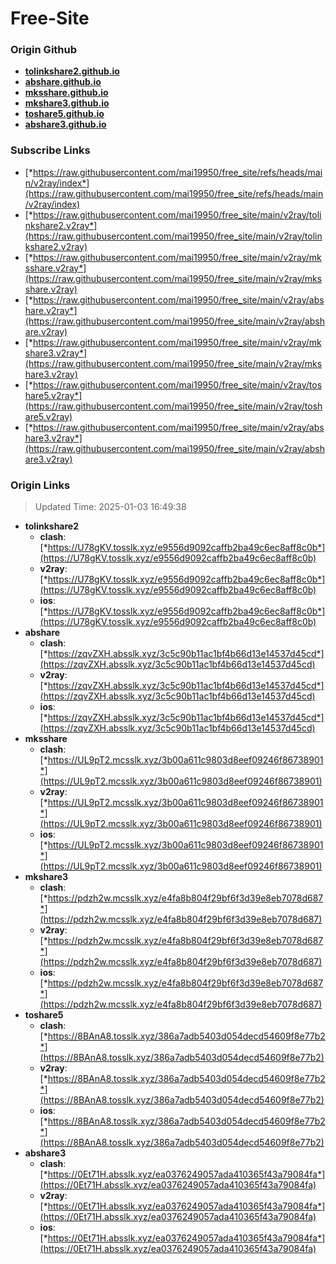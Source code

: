 # Free-Site

### Origin Github

- [**tolinkshare2.github.io**](https://github.com/tolinkshare2/tolinkshare2.github.io)
- [**abshare.github.io**](https://github.com/abshare/abshare.github.io)
- [**mksshare.github.io**](https://github.com/mksshare/mksshare.github.io)
- [**mkshare3.github.io**](https://github.com/mkshare3/mkshare3.github.io)
- [**toshare5.github.io**](https://github.com/toshare5/toshare5.github.io)
- [**abshare3.github.io**](https://github.com/abshare3/abshare3.github.io)

### Subscribe Links

- [*https://raw.githubusercontent.com/mai19950/free_site/refs/heads/main/v2ray/index*](https://raw.githubusercontent.com/mai19950/free_site/refs/heads/main/v2ray/index)
- [*https://raw.githubusercontent.com/mai19950/free_site/main/v2ray/tolinkshare2.v2ray*](https://raw.githubusercontent.com/mai19950/free_site/main/v2ray/tolinkshare2.v2ray)
- [*https://raw.githubusercontent.com/mai19950/free_site/main/v2ray/mksshare.v2ray*](https://raw.githubusercontent.com/mai19950/free_site/main/v2ray/mksshare.v2ray)
- [*https://raw.githubusercontent.com/mai19950/free_site/main/v2ray/abshare.v2ray*](https://raw.githubusercontent.com/mai19950/free_site/main/v2ray/abshare.v2ray)
- [*https://raw.githubusercontent.com/mai19950/free_site/main/v2ray/mkshare3.v2ray*](https://raw.githubusercontent.com/mai19950/free_site/main/v2ray/mkshare3.v2ray)
- [*https://raw.githubusercontent.com/mai19950/free_site/main/v2ray/toshare5.v2ray*](https://raw.githubusercontent.com/mai19950/free_site/main/v2ray/toshare5.v2ray)
- [*https://raw.githubusercontent.com/mai19950/free_site/main/v2ray/abshare3.v2ray*](https://raw.githubusercontent.com/mai19950/free_site/main/v2ray/abshare3.v2ray)

### Origin Links

> Updated Time: 2025-01-03 16:49:38

- **tolinkshare2**
  - **clash**: [*https://U78gKV.tosslk.xyz/e9556d9092caffb2ba49c6ec8aff8c0b*](https://U78gKV.tosslk.xyz/e9556d9092caffb2ba49c6ec8aff8c0b)
  - **v2ray**: [*https://U78gKV.tosslk.xyz/e9556d9092caffb2ba49c6ec8aff8c0b*](https://U78gKV.tosslk.xyz/e9556d9092caffb2ba49c6ec8aff8c0b)
  - **ios**: [*https://U78gKV.tosslk.xyz/e9556d9092caffb2ba49c6ec8aff8c0b*](https://U78gKV.tosslk.xyz/e9556d9092caffb2ba49c6ec8aff8c0b)
- **abshare**
  - **clash**: [*https://zqvZXH.absslk.xyz/3c5c90b11ac1bf4b66d13e14537d45cd*](https://zqvZXH.absslk.xyz/3c5c90b11ac1bf4b66d13e14537d45cd)
  - **v2ray**: [*https://zqvZXH.absslk.xyz/3c5c90b11ac1bf4b66d13e14537d45cd*](https://zqvZXH.absslk.xyz/3c5c90b11ac1bf4b66d13e14537d45cd)
  - **ios**: [*https://zqvZXH.absslk.xyz/3c5c90b11ac1bf4b66d13e14537d45cd*](https://zqvZXH.absslk.xyz/3c5c90b11ac1bf4b66d13e14537d45cd)
- **mksshare**
  - **clash**: [*https://UL9pT2.mcsslk.xyz/3b00a611c9803d8eef09246f86738901*](https://UL9pT2.mcsslk.xyz/3b00a611c9803d8eef09246f86738901)
  - **v2ray**: [*https://UL9pT2.mcsslk.xyz/3b00a611c9803d8eef09246f86738901*](https://UL9pT2.mcsslk.xyz/3b00a611c9803d8eef09246f86738901)
  - **ios**: [*https://UL9pT2.mcsslk.xyz/3b00a611c9803d8eef09246f86738901*](https://UL9pT2.mcsslk.xyz/3b00a611c9803d8eef09246f86738901)
- **mkshare3**
  - **clash**: [*https://pdzh2w.mcsslk.xyz/e4fa8b804f29bf6f3d39e8eb7078d687*](https://pdzh2w.mcsslk.xyz/e4fa8b804f29bf6f3d39e8eb7078d687)
  - **v2ray**: [*https://pdzh2w.mcsslk.xyz/e4fa8b804f29bf6f3d39e8eb7078d687*](https://pdzh2w.mcsslk.xyz/e4fa8b804f29bf6f3d39e8eb7078d687)
  - **ios**: [*https://pdzh2w.mcsslk.xyz/e4fa8b804f29bf6f3d39e8eb7078d687*](https://pdzh2w.mcsslk.xyz/e4fa8b804f29bf6f3d39e8eb7078d687)
- **toshare5**
  - **clash**: [*https://8BAnA8.tosslk.xyz/386a7adb5403d054decd54609f8e77b2*](https://8BAnA8.tosslk.xyz/386a7adb5403d054decd54609f8e77b2)
  - **v2ray**: [*https://8BAnA8.tosslk.xyz/386a7adb5403d054decd54609f8e77b2*](https://8BAnA8.tosslk.xyz/386a7adb5403d054decd54609f8e77b2)
  - **ios**: [*https://8BAnA8.tosslk.xyz/386a7adb5403d054decd54609f8e77b2*](https://8BAnA8.tosslk.xyz/386a7adb5403d054decd54609f8e77b2)
- **abshare3**
  - **clash**: [*https://0Et71H.absslk.xyz/ea0376249057ada410365f43a79084fa*](https://0Et71H.absslk.xyz/ea0376249057ada410365f43a79084fa)
  - **v2ray**: [*https://0Et71H.absslk.xyz/ea0376249057ada410365f43a79084fa*](https://0Et71H.absslk.xyz/ea0376249057ada410365f43a79084fa)
  - **ios**: [*https://0Et71H.absslk.xyz/ea0376249057ada410365f43a79084fa*](https://0Et71H.absslk.xyz/ea0376249057ada410365f43a79084fa)
